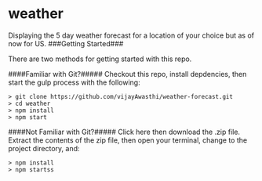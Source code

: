 # weather
Displaying the 5 day weather forecast for a location of your choice but as of now for US.
###Getting Started###

There are two methods for getting started with this repo.

####Familiar with Git?##### Checkout this repo, install depdencies, then start the gulp process with the following:

	> git clone https://github.com/vijayAwasthi/weather-forecast.git
	> cd weather
	> npm install
	> npm start
####Not Familiar with Git?##### Click here then download the .zip file. Extract the contents of the zip file, then open your terminal, change to the project directory, and:

	> npm install
	> npm startss
